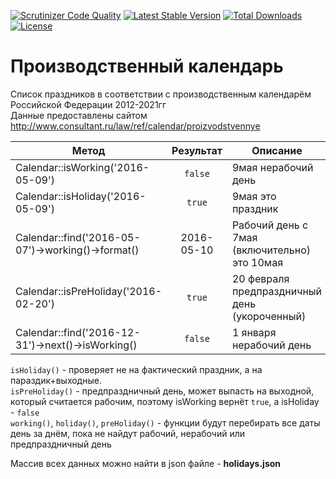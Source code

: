 [![Scrutinizer Code Quality](https://scrutinizer-ci.com/g/carono/production-calendar/badges/quality-score.png?b=master)](https://scrutinizer-ci.com/g/carono/production-calendar/?branch=master)
[![Latest Stable Version](https://poser.pugx.org/carono/production-calendar/v/stable)](https://packagist.org/packages/carono/production-calendar)
[![Total Downloads](https://poser.pugx.org/carono/production-calendar/downloads)](https://packagist.org/packages/carono/production-calendar)
[![License](https://poser.pugx.org/carono/production-calendar/license)](https://packagist.org/packages/carono/production-calendar)

# Производственный календарь

Список праздников в соответствии с производственным календарём Российской Федерации 2012-2021гг  
Данные предоставлены сайтом http://www.consultant.ru/law/ref/calendar/proizvodstvennye

|Метод|Результат|Описание|
|---|:--:|---|
|Calendar::isWorking('2016-05-09')|`false`|9мая нерабочий день
|Calendar::isHoliday('2016-05-09')|`true`|9мая это праздник
|Calendar::find('2016-05-07')->working()->format()|2016-05-10|Рабочий день с 7мая (включительно) это 10мая
|Calendar::isPreHoliday('2016-02-20')|`true`|20 февраля предпраздничный день (укороченный)
|Calendar::find('2016-12-31')->next()->isWorking()|`false`|1 января нерабочий день

`isHoliday()` - проверяет не на фактический праздник, а на параздик+выходные.  
`isPreHoliday()` - предпраздничный день, может выпасть на выходной, который считается рабочим, поэтому isWorking вернёт `true`, а isHoliday - `false`  
`working()`, `holiday()`, `preHoliday()` - функции будут перебирать все даты день за днём, пока не найдут рабочий, нерабочий или предпраздничный день

Массив всех данных можно найти в json файле - **holidays.json**